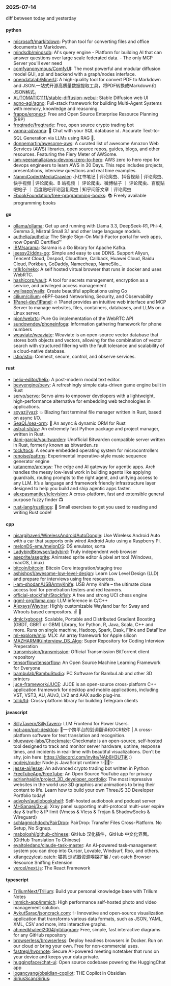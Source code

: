 ### 2025-07-14
diff between today and yesterday

#### python
* [microsoft/markitdown](https://github.com/microsoft/markitdown): Python tool for converting files and office documents to Markdown.
* [mindsdb/mindsdb](https://github.com/mindsdb/mindsdb): AI's query engine - Platform for building AI that can answer questions over large scale federated data. - The only MCP Server you'll ever need
* [comfyanonymous/ComfyUI](https://github.com/comfyanonymous/ComfyUI): The most powerful and modular diffusion model GUI, api and backend with a graph/nodes interface.
* [opendatalab/MinerU](https://github.com/opendatalab/MinerU): A high-quality tool for convert PDF to Markdown and JSON.一站式开源高质量数据提取工具，将PDF转换成Markdown和JSON格式。
* [AUTOMATIC1111/stable-diffusion-webui](https://github.com/AUTOMATIC1111/stable-diffusion-webui): Stable Diffusion web UI
* [agno-agi/agno](https://github.com/agno-agi/agno): Full-stack framework for building Multi-Agent Systems with memory, knowledge and reasoning.
* [frappe/erpnext](https://github.com/frappe/erpnext): Free and Open Source Enterprise Resource Planning (ERP)
* [freqtrade/freqtrade](https://github.com/freqtrade/freqtrade): Free, open source crypto trading bot
* [vanna-ai/vanna](https://github.com/vanna-ai/vanna): 🤖 Chat with your SQL database 📊. Accurate Text-to-SQL Generation via LLMs using RAG 🔄.
* [donnemartin/awesome-aws](https://github.com/donnemartin/awesome-aws): A curated list of awesome Amazon Web Services (AWS) libraries, open source repos, guides, blogs, and other resources. Featuring the Fiery Meter of AWSome.
* [iam-veeramalla/aws-devops-zero-to-hero](https://github.com/iam-veeramalla/aws-devops-zero-to-hero): AWS zero to hero repo for devops engineers to learn AWS in 30 Days. This repo includes projects, presentations, interview questions and real time examples.
* [NanmiCoder/MediaCrawler](https://github.com/NanmiCoder/MediaCrawler): 小红书笔记 | 评论爬虫、抖音视频 | 评论爬虫、快手视频 | 评论爬虫、B 站视频 ｜ 评论爬虫、微博帖子 ｜ 评论爬虫、百度贴吧帖子 ｜ 百度贴吧评论回复爬虫 | 知乎问答文章｜评论爬虫
* [EbookFoundation/free-programming-books](https://github.com/EbookFoundation/free-programming-books): 📚 Freely available programming books

#### go
* [ollama/ollama](https://github.com/ollama/ollama): Get up and running with Llama 3.3, DeepSeek-R1, Phi-4, Gemma 3, Mistral Small 3.1 and other large language models.
* [authelia/authelia](https://github.com/authelia/authelia): The Single Sign-On Multi-Factor portal for web apps, now OpenID Certified™
* [IBM/sarama](https://github.com/IBM/sarama): Sarama is a Go library for Apache Kafka.
* [jeessy2/ddns-go](https://github.com/jeessy2/ddns-go): Simple and easy to use DDNS. Support Aliyun, Tencent Cloud, Dnspod, Cloudflare, Callback, Huawei Cloud, Baidu Cloud, Porkbun, GoDaddy, Namecheap, NameSilo...
* [m1k1o/neko](https://github.com/m1k1o/neko): A self hosted virtual browser that runs in docker and uses WebRTC.
* [hashicorp/vault](https://github.com/hashicorp/vault): A tool for secrets management, encryption as a service, and privileged access management
* [wailsapp/wails](https://github.com/wailsapp/wails): Create beautiful applications using Go
* [cilium/cilium](https://github.com/cilium/cilium): eBPF-based Networking, Security, and Observability
* [1Panel-dev/1Panel](https://github.com/1Panel-dev/1Panel): 🔥 1Panel provides an intuitive web interface and MCP Server to manage websites, files, containers, databases, and LLMs on a Linux server.
* [pion/webrtc](https://github.com/pion/webrtc): Pure Go implementation of the WebRTC API
* [sundowndev/phoneinfoga](https://github.com/sundowndev/phoneinfoga): Information gathering framework for phone numbers
* [weaviate/weaviate](https://github.com/weaviate/weaviate): Weaviate is an open-source vector database that stores both objects and vectors, allowing for the combination of vector search with structured filtering with the fault tolerance and scalability of a cloud-native database​.
* [istio/istio](https://github.com/istio/istio): Connect, secure, control, and observe services.

#### rust
* [helix-editor/helix](https://github.com/helix-editor/helix): A post-modern modal text editor.
* [bevyengine/bevy](https://github.com/bevyengine/bevy): A refreshingly simple data-driven game engine built in Rust
* [servo/servo](https://github.com/servo/servo): Servo aims to empower developers with a lightweight, high-performance alternative for embedding web technologies in applications.
* [sxyazi/yazi](https://github.com/sxyazi/yazi): 💥 Blazing fast terminal file manager written in Rust, based on async I/O.
* [SeaQL/sea-orm](https://github.com/SeaQL/sea-orm): 🐚 An async & dynamic ORM for Rust
* [astral-sh/uv](https://github.com/astral-sh/uv): An extremely fast Python package and project manager, written in Rust.
* [dani-garcia/vaultwarden](https://github.com/dani-garcia/vaultwarden): Unofficial Bitwarden compatible server written in Rust, formerly known as bitwarden_rs
* [tock/tock](https://github.com/tock/tock): A secure embedded operating system for microcontrollers
* [renoise/pattrns](https://github.com/renoise/pattrns): Experimental imperative-style music sequence generator engine
* [katanemo/archgw](https://github.com/katanemo/archgw): The edge and AI gateway for agentic apps. Arch handles the messy low-level work in building agents like applying guardrails, routing prompts to the right agent, and unifying access to any LLM. It’s a language and framework friendly infrastructure layer designed to help you build and ship agentic apps faster.
* [alexpasmantier/television](https://github.com/alexpasmantier/television): A cross-platform, fast and extensible general purpose fuzzy finder 📺
* [rust-lang/rustlings](https://github.com/rust-lang/rustlings): 🦀 Small exercises to get you used to reading and writing Rust code!

#### cpp
* [nisargjhaveri/WirelessAndroidAutoDongle](https://github.com/nisargjhaveri/WirelessAndroidAutoDongle): Use Wireless Android Auto with a car that supports only wired Android Auto using a Raspberry Pi.
* [melonDS-emu/melonDS](https://github.com/melonDS-emu/melonDS): DS emulator, sorta
* [LadybirdBrowser/ladybird](https://github.com/LadybirdBrowser/ladybird): Truly independent web browser
* [aseprite/aseprite](https://github.com/aseprite/aseprite): Animated sprite editor & pixel art tool (Windows, macOS, Linux)
* [bitcoin/bitcoin](https://github.com/bitcoin/bitcoin): Bitcoin Core integration/staging tree
* [ashishps1/awesome-low-level-design](https://github.com/ashishps1/awesome-low-level-design): Learn Low Level Design (LLD) and prepare for interviews using free resources.
* [i-am-shodan/USBArmyKnife](https://github.com/i-am-shodan/USBArmyKnife): USB Army Knife – the ultimate close access tool for penetration testers and red teamers.
* [official-stockfish/Stockfish](https://github.com/official-stockfish/Stockfish): A free and strong UCI chess engine
* [ggml-org/llama.cpp](https://github.com/ggml-org/llama.cpp): LLM inference in C/C++
* [Alexays/Waybar](https://github.com/Alexays/Waybar): Highly customizable Wayland bar for Sway and Wlroots based compositors. ✌️ 🎉
* [dmlc/xgboost](https://github.com/dmlc/xgboost): Scalable, Portable and Distributed Gradient Boosting (GBDT, GBRT or GBM) Library, for Python, R, Java, Scala, C++ and more. Runs on single machine, Hadoop, Spark, Dask, Flink and DataFlow
* [ml-explore/mlx](https://github.com/ml-explore/mlx): MLX: An array framework for Apple silicon
* [MAZHARMIK/Interview_DS_Algo](https://github.com/MAZHARMIK/Interview_DS_Algo): Super Repository for Coding Interview Preperation
* [transmission/transmission](https://github.com/transmission/transmission): Official Transmission BitTorrent client repository
* [tensorflow/tensorflow](https://github.com/tensorflow/tensorflow): An Open Source Machine Learning Framework for Everyone
* [bambulab/BambuStudio](https://github.com/bambulab/BambuStudio): PC Software for BambuLab and other 3D printers
* [juce-framework/JUCE](https://github.com/juce-framework/JUCE): JUCE is an open-source cross-platform C++ application framework for desktop and mobile applications, including VST, VST3, AU, AUv3, LV2 and AAX audio plug-ins.
* [tdlib/td](https://github.com/tdlib/td): Cross-platform library for building Telegram clients

#### javascript
* [SillyTavern/SillyTavern](https://github.com/SillyTavern/SillyTavern): LLM Frontend for Power Users.
* [pot-app/pot-desktop](https://github.com/pot-app/pot-desktop): 🌈一个跨平台的划词翻译和OCR软件 | A cross-platform software for text translation and recognition.
* [bluewave-labs/Checkmate](https://github.com/bluewave-labs/Checkmate): Checkmate is an open-source, self-hosted tool designed to track and monitor server hardware, uptime, response times, and incidents in real-time with beautiful visualizations. Don't be shy, join here: https://discord.com/invite/NAb6H3UTjK :)
* [nodejs/node](https://github.com/nodejs/node): Node.js JavaScript runtime ✨🐢🚀✨
* [jesse-ai/jesse](https://github.com/jesse-ai/jesse): An advanced crypto trading bot written in Python
* [FreeTubeApp/FreeTube](https://github.com/FreeTubeApp/FreeTube): An Open Source YouTube app for privacy
* [adrianhajdin/project_3D_developer_portfolio](https://github.com/adrianhajdin/project_3D_developer_portfolio): The most impressive websites in the world use 3D graphics and animations to bring their content to life. Learn how to build your own ThreeJS 3D Developer Portfolio today!
* [advplyr/audiobookshelf](https://github.com/advplyr/audiobookshelf): Self-hosted audiobook and podcast server
* [MHSanaei/3x-ui](https://github.com/MHSanaei/3x-ui): Xray panel supporting multi-protocol multi-user expire day & traffic & IP limit (Vmess & Vless & Trojan & ShadowSocks & Wireguard)
* [schlagmichdoch/PairDrop](https://github.com/schlagmichdoch/PairDrop): PairDrop: Transfer Files Cross-Platform. No Setup, No Signup.
* [maboloshi/github-chinese](https://github.com/maboloshi/github-chinese): GitHub 汉化插件，GitHub 中文化界面。 (GitHub Translation To Chinese)
* [eyaltoledano/claude-task-master](https://github.com/eyaltoledano/claude-task-master): An AI-powered task-management system you can drop into Cursor, Lovable, Windsurf, Roo, and others.
* [xifangczy/cat-catch](https://github.com/xifangczy/cat-catch): 猫抓 浏览器资源嗅探扩展 / cat-catch Browser Resource Sniffing Extension
* [vercel/next.js](https://github.com/vercel/next.js): The React Framework

#### typescript
* [TriliumNext/Trilium](https://github.com/TriliumNext/Trilium): Build your personal knowledge base with Trilium Notes
* [immich-app/immich](https://github.com/immich-app/immich): High performance self-hosted photo and video management solution.
* [AykutSarac/jsoncrack.com](https://github.com/AykutSarac/jsoncrack.com): ✨ Innovative and open-source visualization application that transforms various data formats, such as JSON, YAML, XML, CSV and more, into interactive graphs.
* [ahmedkhaleel2004/gitdiagram](https://github.com/ahmedkhaleel2004/gitdiagram): Free, simple, fast interactive diagrams for any GitHub repository
* [browserless/browserless](https://github.com/browserless/browserless): Deploy headless browsers in Docker. Run on our cloud or bring your own. Free for non-commercial uses.
* [fastrepl/hyprnote](https://github.com/fastrepl/hyprnote): Secure AI-powered meeting notetaker that runs on your device and keeps your data private.
* [huggingface/chat-ui](https://github.com/huggingface/chat-ui): Open source codebase powering the HuggingChat app
* [logancyang/obsidian-copilot](https://github.com/logancyang/obsidian-copilot): THE Copilot in Obsidian
* [SiriusScan/Sirius](https://github.com/SiriusScan/Sirius): 
